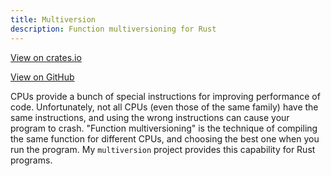```yaml
---
title: Multiversion
description: Function multiversioning for Rust
---
```


[<span class="fab fa-rust"></span> View on crates.io](https://crates.io/crates/multiversion)

[<span class="fab fa-github"></span> View on GitHub](https://github.com/calebzulawski/multiversion)

CPUs provide a bunch of special instructions for improving performance of code.
Unfortunately, not all CPUs (even those of the same family) have the same instructions, and using the wrong instructions can cause your program to crash.
"Function multiversioning" is the technique of compiling the same function for different CPUs, and choosing the best one when you run the program.
My `multiversion` project provides this capability for Rust programs.
